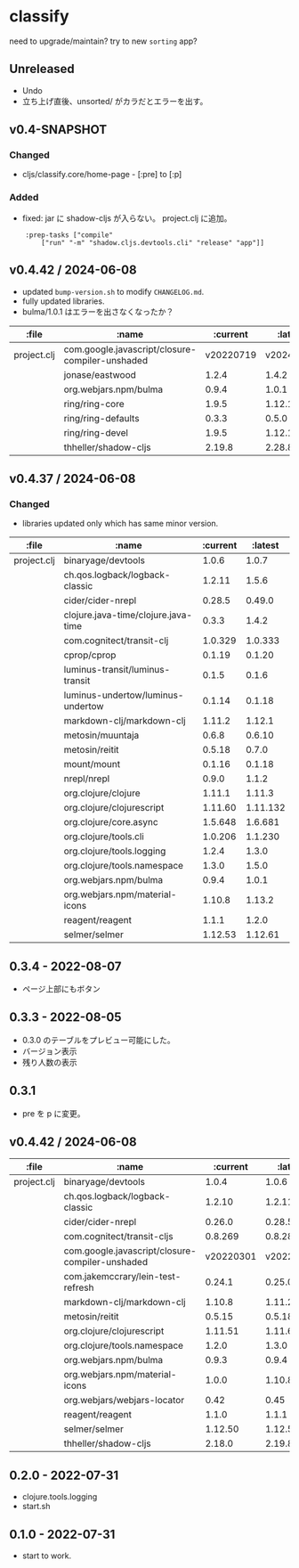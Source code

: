# classify

need to upgrade/maintain? try to new `sorting` app?

## Unreleased
- Undo
- 立ち上げ直後、unsorted/ がカラだとエラーを出す。


## v0.4-SNAPSHOT
### Changed
- cljs/classify.core/home-page - [:pre] to [:p]
### Added
- fixed: jar に shadow-cljs が入らない。
  project.clj に追加。
```
    :prep-tasks ["compile"
        ["run" "-m" "shadow.cljs.devtools.cli" "release" "app"]]
```

## v0.4.42 / 2024-06-08
- updated `bump-version.sh` to modify `CHANGELOG.md`.
- fully updated libraries.
- bulma/1.0.1 はエラーを出さなくなったか？

| :file       | :name                                           | :current  | :latest   |
|------------ | ----------------------------------------------- | --------- | ----------|
| project.clj | com.google.javascript/closure-compiler-unshaded | v20220719 | v20240317 |
|             | jonase/eastwood                                 | 1.2.4     | 1.4.2     |
|             | org.webjars.npm/bulma                           | 0.9.4     | 1.0.1     |
|             | ring/ring-core                                  | 1.9.5     | 1.12.1    |
|             | ring/ring-defaults                              | 0.3.3     | 0.5.0     |
|             | ring/ring-devel                                 | 1.9.5     | 1.12.1    |
|             | thheller/shadow-cljs                            | 2.19.8    | 2.28.8    |


## v0.4.37 / 2024-06-08

### Changed
- libraries updated only which has same minor version.

| :file       | :name                                           | :current  | :latest   |
|------------ | ----------------------------------------------- | --------- | ----------|
| project.clj | binaryage/devtools                              | 1.0.6     | 1.0.7     |
|             | ch.qos.logback/logback-classic                  | 1.2.11    | 1.5.6     |
|             | cider/cider-nrepl                               | 0.28.5    | 0.49.0    |
|             | clojure.java-time/clojure.java-time             | 0.3.3     | 1.4.2     |
|             | com.cognitect/transit-clj                       | 1.0.329   | 1.0.333   |
|             | cprop/cprop                                     | 0.1.19    | 0.1.20    |
|             | luminus-transit/luminus-transit                 | 0.1.5     | 0.1.6     |
|             | luminus-undertow/luminus-undertow               | 0.1.14    | 0.1.18    |
|             | markdown-clj/markdown-clj                       | 1.11.2    | 1.12.1    |
|             | metosin/muuntaja                                | 0.6.8     | 0.6.10    |
|             | metosin/reitit                                  | 0.5.18    | 0.7.0     |
|             | mount/mount                                     | 0.1.16    | 0.1.18    |
|             | nrepl/nrepl                                     | 0.9.0     | 1.1.2     |
|             | org.clojure/clojure                             | 1.11.1    | 1.11.3    |
|             | org.clojure/clojurescript                       | 1.11.60   | 1.11.132  |
|             | org.clojure/core.async                          | 1.5.648   | 1.6.681   |
|             | org.clojure/tools.cli                           | 1.0.206   | 1.1.230   |
|             | org.clojure/tools.logging                       | 1.2.4     | 1.3.0     |
|             | org.clojure/tools.namespace                     | 1.3.0     | 1.5.0     |
|             | org.webjars.npm/bulma                           | 0.9.4     | 1.0.1     |
|             | org.webjars.npm/material-icons                  | 1.10.8    | 1.13.2    |
|             | reagent/reagent                                 | 1.1.1     | 1.2.0     |
|             | selmer/selmer                                   | 1.12.53   | 1.12.61   |



## 0.3.4 - 2022-08-07
- ページ上部にもボタン

## 0.3.3 - 2022-08-05
- 0.3.0 のテーブルをプレビュー可能にした。
- バージョン表示
- 残り人数の表示

## 0.3.1
- pre を p に変更。

## v0.4.42 / 2024-06-08

|       :file |                                           :name |  :current |   :latest |
|-------------|-------------------------------------------------|-----------|-----------|
| project.clj |                              binaryage/devtools |     1.0.4 |     1.0.6 |
|             |                  ch.qos.logback/logback-classic |    1.2.10 |    1.2.11 |
|             |                               cider/cider-nrepl |    0.26.0 |    0.28.5 |
|             |                      com.cognitect/transit-cljs |   0.8.269 |   0.8.280 |
|             | com.google.javascript/closure-compiler-unshaded | v20220301 | v20220719 |
|             |               com.jakemccrary/lein-test-refresh |    0.24.1 |    0.25.0 |
|             |                       markdown-clj/markdown-clj |    1.10.8 |    1.11.2 |
|             |                                  metosin/reitit |    0.5.15 |    0.5.18 |
|             |                       org.clojure/clojurescript |   1.11.51 |   1.11.60 |
|             |                     org.clojure/tools.namespace |     1.2.0 |     1.3.0 |
|             |                           org.webjars.npm/bulma |     0.9.3 |     0.9.4 |
|             |                  org.webjars.npm/material-icons |     1.0.0 |    1.10.8 |
|             |                     org.webjars/webjars-locator |      0.42 |      0.45 |
|             |                                 reagent/reagent |     1.1.0 |     1.1.1 |
|             |                                   selmer/selmer |   1.12.50 |   1.12.53 |
|             |                            thheller/shadow-cljs |    2.18.0 |    2.19.8 |


## 0.2.0 - 2022-07-31
- clojure.tools.logging
- start.sh

## 0.1.0 - 2022-07-31
- start to work.
